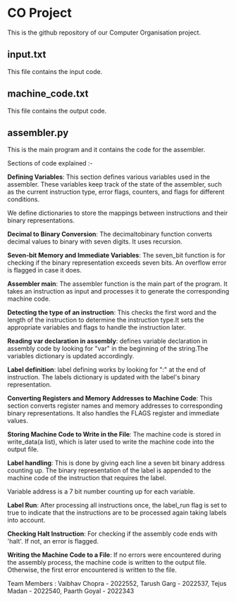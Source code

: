 # CO Project
This is the github repository of our Computer Organisation project.

## input.txt
This file contains the input code.

## machine_code.txt
This file contains the output code.

## assembler.py
This is the main program and it contains the code for the assembler.

Sections of code explained :-

**Defining Variables**: This section defines various variables used in the assembler. These variables keep track of the state of the assembler, such as the current instruction type, error flags, counters, and flags for different conditions. 

We define dictionaries to store the mappings between instructions and their binary representations.

**Decimal to Binary Conversion**: The decimaltobinary function converts decimal values to binary with seven digits. It uses recursion.

**Seven-bit Memory and Immediate Variables**: The seven_bit function is for checking if the binary representation exceeds seven bits. An overflow error is flagged in case it does.

**Assembler main**: The assembler function is the main part of the program. It takes an instruction as input and processes it to generate the corresponding machine code.

**Detecting the type of an instruction**: This checks the first word and the length of the instruction to determine the instruction type.It sets the appropriate variables and flags to handle the instruction later.

**Reading var declaration in assembly**: defines variable declaration in assembly code by looking for "var" in the beginning of the string.The variables dictionary is updated accordingly.

**Label definition**: label defining works by looking for ":" at the end of instruction. The labels dictionary is updated with the label's binary representation.

**Converting Registers and Memory Addresses to Machine Code**: This section converts register names and memory addresses to corresponding binary representations. It also handles the FLAGS register and immediate values.

**Storing Machine Code to Write in the File**: The machine code is stored in write_data(a list), which is later used to write the machine code into the output file.

**Label handling**: This is done by giving each line a seven bit binary address counting up. The binary representation of the label is appended to the machine code of the instruction that requires the label.

Variable address is a 7 bit number counting up for each variable.

**Label Run**: After processing all instructions once, the label_run flag is set to true to indicate that the instructions are to be processed again taking labels into account.

**Checking Halt Instruction**: For checking if the assembly code ends with 'halt'. If not, an error is flagged.

**Writing the Machine Code to a File**: If no errors were encountered during the assembly process, the machine code is written to the output file. Otherwise, the first error encountered is written to the file.

Team Members : Vaibhav Chopra - 2022552, Tarush Garg - 2022537, Tejus Madan - 2022540, Paarth Goyal - 2022343
